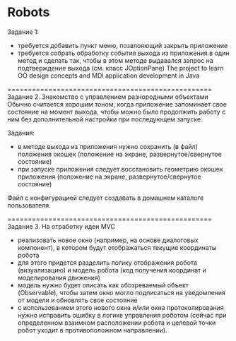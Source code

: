 # Robots
Заданиe 1:
- требуется добавить пункт меню, позвлояющий закрыть приложение
- требуется собрать обработку события выхода из приложения в один метод
  и сделать так, чтобы в этом методе выдавался запрос на подтверждение
  выхода (см. класс JOptionPane)
  The project to learn OO design concepts and MDI application development in Java


==================================================
Задание 2. Знакомство с управлением разнородными объектами
Обычно считается хорошим тоном, когда приложение запоминает свое состояние
на момент выхода, чтобы можно было продолжить работу с ним без
дополнительной настройки при последующем запуске.

Задания:
- в методе выхода из приложения нужно сохранить (в файл) положения окошек
  (положение на экране, развернутое/свернутое состояние)
- при запуске приложения следует восстановить геометрию окошек приложения
  (положение на экране, развернутое/свернутое состояние)

Файл с конфигурацией следует создавать в домашнем  каталоге пользователя. 

==================================================
Задание 3. На отработку идеи MVC
- реализовать новое окно (например, на основе диалоговых компонент), в
  котором будут отображаться текущие координаты робота
- для этого придется разделить логику отображения робота
  (визуализацию) и модель робота (код получения координат и
  моделирования движения)
- модель нужно будет описать как обозреваемый объект (Observable),
  чтобы затем окно могло подписаться на уведомления от модели и
  обновлять свое состояние
- с использованием этого нового окна и/или окна протоколирования нужно
  исправить ошибку в логике управления роботом (сейчас при определенном
  взаимном расположении робота и целевой точки робот уходит в
  противоположном направлении).
